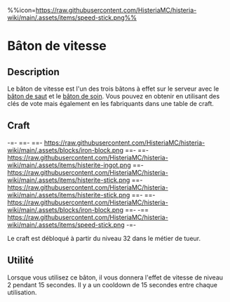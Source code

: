 %%icon=https://raw.githubusercontent.com/HisteriaMC/histeria-wiki/main/.assets/items/speed-stick.png%%

# Bâton de vitesse

## Description 
Le bâton de vitesse est l'un des trois bâtons à effet sur le serveur avec le [bâton de saut](https://histeria.fr/wiki/items/jump-stick) et le [bâton de soin](https://histeria.fr/wiki/items/heal-stick). Vous pouvez en obtenir en utilisant des clés de vote mais également en les fabriquants dans une table de craft. 

## Craft 

-=-
 ==- 
 ==- https://raw.githubusercontent.com/HisteriaMC/histeria-wiki/main/.assets/blocks/iron-block.png
 ==- 
 ==- https://raw.githubusercontent.com/HisteriaMC/histeria-wiki/main/.assets/items/histerite-ingot.png
 ==- https://raw.githubusercontent.com/HisteriaMC/histeria-wiki/main/.assets/items/histerite-stick.png
 ==- https://raw.githubusercontent.com/HisteriaMC/histeria-wiki/main/.assets/items/histerite-stick.png
 ==- 
 ==- https://raw.githubusercontent.com/HisteriaMC/histeria-wiki/main/.assets/blocks/iron-block.png
 ==- 
 -== https://raw.githubusercontent.com/HisteriaMC/histeria-wiki/main/.assets/items/speed-stick.png
-=-

Le craft est débloqué à partir du niveau 32 dans le métier de tueur.

## Utilité 
Lorsque vous utilisez ce bâton, il vous donnera l'effet de vitesse de niveau 2 pendant 15 secondes. Il y a un cooldown de 15 secondes entre chaque utilisation.
